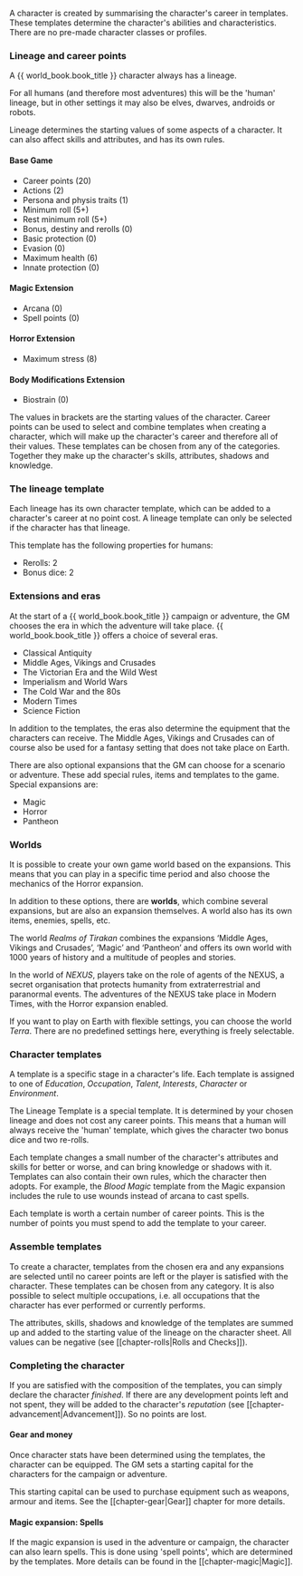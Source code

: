 A character is created by summarising the character's career in templates. These templates determine the character's abilities and characteristics. There are no pre-made character classes or profiles.

### Lineage and career points

A {{ world_book.book_title }} character always has a lineage.

For all humans (and therefore most adventures) this will be the 'human' lineage, but in other settings it may also be elves, dwarves, androids or robots. 

Lineage determines the starting values of some aspects of a character. It can also affect skills and attributes, and has its own rules.

#### Base Game

* Career points (20)
* Actions (2)
* Persona and physis traits (1)
* Minimum roll (5+)
* Rest minimum roll (5+)
* Bonus, destiny and rerolls (0)
* Basic protection (0)
* Evasion (0)
* Maximum health (6)
* Innate protection (0)

#### Magic Extension

* Arcana (0)
* Spell points (0)

#### Horror Extension

* Maximum stress (8)

#### Body Modifications Extension

* Biostrain (0)

The values in brackets are the starting values of the character. Career points can be used to select and combine templates when creating a character, which will make up the character's career and therefore all of their values. These templates can be chosen from any of the categories. Together they make up the character's skills, attributes, shadows and knowledge.

### The lineage template

Each lineage has its own character template, which can be added to a character's career at no point cost. A lineage template can only be selected if the character has that lineage.

This template has the following properties for humans:

* Rerolls: 2
* Bonus dice: 2

### Extensions and eras

At the start of a {{ world_book.book_title }} campaign or adventure, the GM chooses the era in which the adventure will take place. {{ world_book.book_title }} offers a choice of several eras.

* Classical Antiquity
* Middle Ages, Vikings and Crusades
* The Victorian Era and the Wild West
* Imperialism and World Wars
* The Cold War and the 80s
* Modern Times
* Science Fiction

In addition to the templates, the eras also determine the equipment that the characters can receive. The Middle Ages, Vikings and Crusades can of course also be used for a fantasy setting that does not take place on Earth.

There are also optional expansions that the GM can choose for a scenario or adventure. These add special rules, items and templates to the game. Special expansions are:

* Magic
* Horror
* Pantheon

### Worlds

It is possible to create your own game world based on the expansions. This means that you can play in a specific time period and also choose the mechanics of the Horror expansion. 

In addition to these options, there are **worlds**, which combine several expansions, but are also an expansion themselves. A world also has its own items, enemies, spells, etc.

The world *Realms of Tirakan* combines the expansions ‘Middle Ages, Vikings and Crusades’, ‘Magic’ and ‘Pantheon’ and offers its own world with 1000 years of history and a multitude of peoples and stories.

In the world of *NEXUS*, players take on the role of agents of the NEXUS, a secret organisation that protects humanity from extraterrestrial and paranormal events. The adventures of the NEXUS take place in Modern Times, with the Horror expansion enabled.

If you want to play on Earth with flexible settings, you can choose the world *Terra*. There are no predefined settings here, everything is freely selectable.

### Character templates

A template is a specific stage in a character's life. Each template is assigned to one of *Education*, *Occupation*, *Talent*, *Interests*, *Character* or *Environment*. 

The Lineage Template is a special template. It is determined by your chosen lineage and does not cost any career points. This means that a human will always receive the 'human' template, which gives the character two bonus dice and two re-rolls.

Each template changes a small number of the character's attributes and skills for better or worse, and can bring knowledge or shadows with it. Templates can also contain their own rules, which the character then adopts. For example, the *Blood Magic* template from the Magic expansion includes the rule to use wounds instead of arcana to cast spells. 

Each template is worth a certain number of career points. This is the number of points you must spend to add the template to your career. 

### Assemble templates

To create a character, templates from the chosen era and any expansions are selected until no career points are left or the player is satisfied with the character. These templates can be chosen from any category. It is also possible to select multiple occupations, i.e. all occupations that the character has ever performed or currently performs. 

The attributes, skills, shadows and knowledge of the templates are summed up and added to the starting value of the lineage on the character sheet. All values can be negative (see [[chapter-rolls|Rolls and Checks]]).

### Completing the character

If you are satisfied with the composition of the templates, you can simply declare the character *finished*. If there are any development points left and not spent, they will be added to the character's *reputation* (see [[chapter-advancement|Advancement]]). So no points are lost.

#### Gear and money

Once character stats have been determined using the templates, the character can be equipped. The GM sets a starting capital for the characters for the campaign or adventure.

This starting capital can be used to purchase equipment such as weapons, armour and items. See the [[chapter-gear|Gear]] chapter for more details.

#### Magic expansion: Spells

If the magic expansion is used in the adventure or campaign, the character can also learn spells. This is done using 'spell points', which are determined by the templates. More details can be found in the [[chapter-magic|Magic]].
